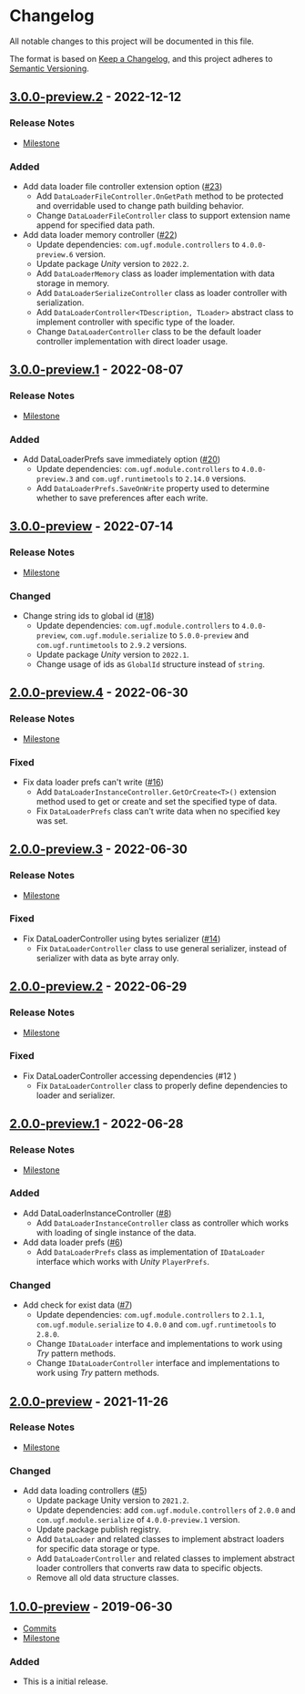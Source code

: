 # Changelog

All notable changes to this project will be documented in this file.

The format is based on [Keep a Changelog](https://keepachangelog.com/en/1.0.0/),
and this project adheres to [Semantic Versioning](https://semver.org/spec/v2.0.0.html).

## [3.0.0-preview.2](https://github.com/unity-game-framework/ugf-data/releases/tag/3.0.0-preview.2) - 2022-12-12  

### Release Notes

- [Milestone](https://github.com/unity-game-framework/ugf-data/milestone/9?closed=1)  
    

### Added

- Add data loader file controller extension option ([#23](https://github.com/unity-game-framework/ugf-data/issues/23))  
    - Add `DataLoaderFileController.OnGetPath` method to be protected and overridable used to change path building behavior.
    - Change `DataLoaderFileController` class to support extension name append for specified data path.
- Add data loader memory controller ([#22](https://github.com/unity-game-framework/ugf-data/issues/22))  
    - Update dependencies: `com.ugf.module.controllers` to `4.0.0-preview.6` version.
    - Update package _Unity_ version to `2022.2`.
    - Add `DataLoaderMemory` class as loader implementation with data storage in memory.
    - Add `DataLoaderSerializeController` class as loader controller with serialization.
    - Add `DataLoaderController<TDescription, TLoader>` abstract class to implement controller with specific type of the loader.
    - Change `DataLoaderController` class to be the default loader controller implementation with direct loader usage.

## [3.0.0-preview.1](https://github.com/unity-game-framework/ugf-data/releases/tag/3.0.0-preview.1) - 2022-08-07  

### Release Notes

- [Milestone](https://github.com/unity-game-framework/ugf-data/milestone/8?closed=1)  
    

### Added

- Add DataLoaderPrefs save immediately option ([#20](https://github.com/unity-game-framework/ugf-data/issues/20))  
    - Update dependencies: `com.ugf.module.controllers` to `4.0.0-preview.3` and `com.ugf.runtimetools` to `2.14.0` versions.
    - Add `DataLoaderPrefs.SaveOnWrite` property used to determine whether to save preferences after each write.

## [3.0.0-preview](https://github.com/unity-game-framework/ugf-data/releases/tag/3.0.0-preview) - 2022-07-14  

### Release Notes

- [Milestone](https://github.com/unity-game-framework/ugf-data/milestone/7?closed=1)  
    

### Changed

- Change string ids to global id ([#18](https://github.com/unity-game-framework/ugf-data/issues/18))  
    - Update dependencies: `com.ugf.module.controllers` to `4.0.0-preview`, `com.ugf.module.serialize` to `5.0.0-preview` and `com.ugf.runtimetools` to `2.9.2` versions.
    - Update package _Unity_ version to `2022.1`.
    - Change usage of ids as `GlobalId` structure instead of `string`.

## [2.0.0-preview.4](https://github.com/unity-game-framework/ugf-data/releases/tag/2.0.0-preview.4) - 2022-06-30  

### Release Notes

- [Milestone](https://github.com/unity-game-framework/ugf-data/milestone/6?closed=1)  
    

### Fixed

- Fix data loader prefs can't write ([#16](https://github.com/unity-game-framework/ugf-data/issues/16))  
    - Add `DataLoaderInstanceController.GetOrCreate<T>()` extension method used to get or create and set the specified type of data.
    - Fix `DataLoaderPrefs` class can't write data when no specified key was set.

## [2.0.0-preview.3](https://github.com/unity-game-framework/ugf-data/releases/tag/2.0.0-preview.3) - 2022-06-30  

### Release Notes

- [Milestone](https://github.com/unity-game-framework/ugf-data/milestone/5?closed=1)  
    

### Fixed

- Fix DataLoaderController using bytes serializer ([#14](https://github.com/unity-game-framework/ugf-data/issues/14))  
    - Fix `DataLoaderController` class to use general serializer, instead of serializer with data as byte array only.

## [2.0.0-preview.2](https://github.com/unity-game-framework/ugf-data/releases/tag/2.0.0-preview.2) - 2022-06-29  

### Release Notes

- [Milestone](https://github.com/unity-game-framework/ugf-data/milestone/4?closed=1)  
    

### Fixed

- Fix DataLoaderController accessing dependencies (#12 )
  - Fix `DataLoaderController` class to properly define dependencies to loader and serializer.

## [2.0.0-preview.1](https://github.com/unity-game-framework/ugf-data/releases/tag/2.0.0-preview.1) - 2022-06-28  

### Release Notes

- [Milestone](https://github.com/unity-game-framework/ugf-data/milestone/3?closed=1)  
    

### Added

- Add DataLoaderInstanceController ([#8](https://github.com/unity-game-framework/ugf-data/issues/8))  
    - Add `DataLoaderInstanceController` class as controller which works with loading of single instance of the data.
- Add data loader prefs ([#6](https://github.com/unity-game-framework/ugf-data/issues/6))  
    - Add `DataLoaderPrefs` class as implementation of `IDataLoader` interface which works with _Unity_ `PlayerPrefs`.

### Changed

- Add check for exist data ([#7](https://github.com/unity-game-framework/ugf-data/issues/7))  
    - Update dependencies: `com.ugf.module.controllers` to `2.1.1`, `com.ugf.module.serialize` to `4.0.0` and `com.ugf.runtimetools` to `2.8.0`.
    - Change `IDataLoader` interface and implementations to work using _Try_ pattern methods.
    - Change `IDataLoaderController` interface and implementations to work using _Try_ pattern methods.

## [2.0.0-preview](https://github.com/unity-game-framework/ugf-data/releases/tag/2.0.0-preview) - 2021-11-26  

### Release Notes

- [Milestone](https://github.com/unity-game-framework/ugf-data/milestone/2?closed=1)  
    

### Changed

- Add data loading controllers ([#5](https://github.com/unity-game-framework/ugf-data/pull/5))  
    - Update package Unity version to `2021.2`.
    - Update dependencies: add `com.ugf.module.controllers` of `2.0.0` and `com.ugf.module.serialize` of `4.0.0-preview.1` version.
    - Update package publish registry.
    - Add `DataLoader` and related classes to implement abstract loaders for specific data storage or type.
    - Add `DataLoaderController` and related classes to implement abstract loader controllers that converts raw data to specific objects.
    - Remove all old data structure classes.

## [1.0.0-preview](https://github.com/unity-game-framework/ugf-data/releases/tag/1.0.0-preview) - 2019-06-30  

- [Commits](https://github.com/unity-game-framework/ugf-data/compare/ddfe50a...1.0.0-preview)
- [Milestone](https://github.com/unity-game-framework/ugf-data/milestone/1?closed=1)

### Added
- This is a initial release.


